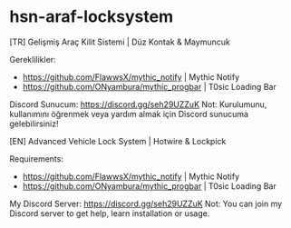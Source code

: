# hsn-araf-locksystem

[TR]
Gelişmiş Araç Kilit Sistemi | Düz Kontak & Maymuncuk

Gereklilikler:

- https://github.com/FlawwsX/mythic_notify | Mythic Notify
- https://github.com/ONyambura/mythic_progbar | T0sic Loading Bar

Discord Sunucum: https://discord.gg/seh29UZZuK
Not: Kurulumunu, kullanımını öğrenmek veya yardım almak için Discord sunucuma gelebilirsiniz!


[EN]
Advanced Vehicle Lock System | Hotwire & Lockpick

Requirements:

- https://github.com/FlawwsX/mythic_notify | Mythic Notify
- https://github.com/ONyambura/mythic_progbar | T0sic Loading Bar

My Discord Server: https://discord.gg/seh29UZZuK
Not: You can join my Discord server to get help, learn installation or usage.
